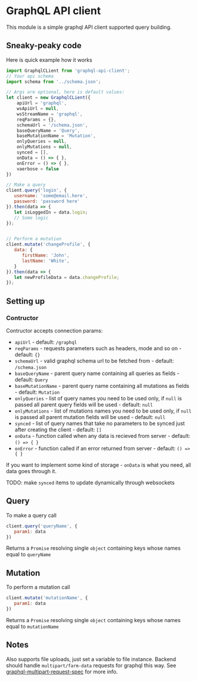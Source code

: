 # GraphQL API client

This module is a simple graphql API client supported query building.

## Sneaky-peaky code

Here is quick example how it works

```js
import GraphqlCLient from 'graphql-api-client';
// Your api schema
import schema from '../schema.json';

// Args are optional, here is default values:
let client = new GraphqlCLient({
    apiUrl = 'graphql',
    wsApiUrl = null,
    wsStreamName = 'graphql',
    reqParams = {},
    schemaUrl = '/schema.json',
    baseQueryName = 'Query',
    baseMutationName = 'Mutation',
    onlyQueries = null,
    onlyMutations = null,
    synced = [],
    onData = () => { },
    onError = () => { },
    vaerbose = false
})

// Make a query
client.query('login', {
   username: 'some@email.here',
   password: 'password here'
}).then(data => {
   let isLoggedIn = data.login;
   // Some logic
});


// Perform a mutation
client.mutate('changeProfile', {
   data: {
      firstName: 'John',
      lastName: 'White',
   }
}).then(data => {
   let newProfileData = data.changeProfile;
});
```

## Setting up

### Contructor

Contructor accepts connection params:

- ``apiUrl`` - default: ``/graphql``
- ``reqParams`` - requests parameters such as headers, mode and so on - default: ``{}``
- ``schemaUrl`` - valid graphql schema url to be fetched from - default: ``/schema.json``
- ``baseQueryName`` - parent query name containing all queries as fields - default: ``Query``
- ``baseMutationName`` - parent query name containing all mutations as fields - default: ``Mutation``
- ``onlyQueries`` - list of query names you need to be used only, if ``null`` is passed all parent query fields will be used - default: ``null``
- ``onlyMutations`` - list of mutations names you need to be used only, if ``null`` is passed all parent mutation fields will be used - default: ``null``
- ``synced`` - list of query names that take no parameters to be synced just after creating the client - default: ``[]``
- ``onData`` - function called when any data is recieved from server - default: ``() => { }``
- ``onError`` - function called if an error returned from server - default: ``() => { }``

If you want to implement some kind of storage - ``onData`` is what you need, all data goes through it.

TODO: make ``synced`` items to update dynamically through websockets

## Query

To make a query call

```js
client.query('queryName', {
   param1: data
})
```

Returns a ``Promise`` resolving single ``object`` containing keys whose names equal to ``queryName``

## Mutation

To perform a mutation call

```js
client.mutate('mutationName', {
   param1: data
})
```

Returns a ``Promise`` resolving single ``object`` containing keys whose names equal to ``mutationName``

## Notes

Also supports file uploads, just set a variable to file instance. Backend should handle ``multipart/farm-data`` requests for graphql this way. See [graphql-multipart-request-spec](https://github.com/jaydenseric/graphql-multipart-request-spec) for more info.
